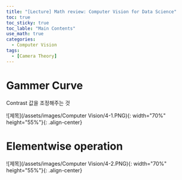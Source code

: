 ```yaml
---
title: "[Lecture] Math review: Computer Vision for Data Science"
toc: true
toc_sticky: true
toc_lable: "Main Contents"
use_math: true
categories:
  - Computer Vision
tags:
  - [Camera Theory]
---
```


# Gammer Curve

Contrast 값을 조정해주는 것

![제목](/assets/images/Computer Vision/4-1.PNG){: width="70%" height="55%"}{: .align-center}

# Elementwise operation

![제목](/assets/images/Computer Vision/4-2.PNG){: width="70%" height="55%"}{: .align-center}
